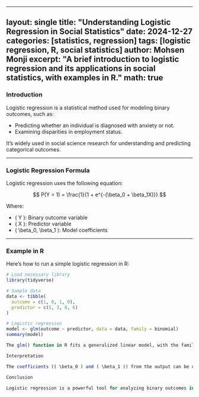 

---
layout: single
title: "Understanding Logistic Regression in Social Statistics"
date: 2024-12-27
categories: [statistics, regression]
tags: [logistic regression, R, social statistics]
author: Mohsen Monji
excerpt: "A brief introduction to logistic regression and its applications in social statistics, with examples in R."
math: true
---

### Introduction

Logistic regression is a statistical method used for modeling binary outcomes, such as:

- Predicting whether an individual is diagnosed with anxiety or not.
- Examining disparities in employment status.

It’s widely used in social science research for understanding and predicting categorical outcomes.

---

### Logistic Regression Formula

Logistic regression uses the following equation:

$$
P(Y = 1) = \frac{1}{1 + e^{-(\beta_0 + \beta_1X)}}
$$

Where:
- \( Y \): Binary outcome variable  
- \( X \): Predictor variable  
- \( \beta_0, \beta_1 \): Model coefficients  

---

### Example in R

Here’s how to run a simple logistic regression in R:

```r
# Load necessary library
library(tidyverse)

# Sample data
data <- tibble(
  outcome = c(1, 0, 1, 0),
  predictor = c(5, 3, 8, 6)
)

# Logistic regression
model <- glm(outcome ~ predictor, data = data, family = binomial)
summary(model)

The glm() function in R fits a generalized linear model, with the family = binomial argument specifying logistic regression.

Interpretation

The coefficients (( \beta_0 ) and ( \beta_1 )) from the output can be used to interpret the log-odds of the binary outcome. Exponentiating the coefficients gives the odds ratio for a one-unit change in the predictor variable.

Conclusion

Logistic regression is a powerful tool for analyzing binary outcomes in social science research. With R, you can efficiently model and interpret these relationships to uncover meaningful insights.

